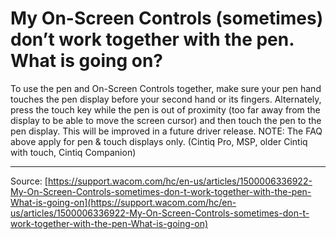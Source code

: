 # My On-Screen Controls (sometimes) don’t work together with the pen. What is going on?

To use the pen and On-Screen Controls together, make sure your pen hand touches the pen display before your second hand or its fingers. Alternately, press the touch key while the pen is out of proximity (too far away from the display to be able to move the screen cursor) and then touch the pen to the pen display. This will be improved in a future driver release.
NOTE: The FAQ above apply for pen & touch displays only. (Cintiq Pro, MSP, older Cintiq with touch, Cintiq Companion)

---
Source: [https://support.wacom.com/hc/en-us/articles/1500006336922-My-On-Screen-Controls-sometimes-don-t-work-together-with-the-pen-What-is-going-on](https://support.wacom.com/hc/en-us/articles/1500006336922-My-On-Screen-Controls-sometimes-don-t-work-together-with-the-pen-What-is-going-on)

